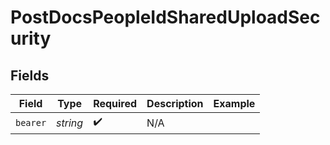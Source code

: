 # PostDocsPeopleIdSharedUploadSecurity


## Fields

| Field              | Type               | Required           | Description        | Example            |
| ------------------ | ------------------ | ------------------ | ------------------ | ------------------ |
| `bearer`           | *string*           | :heavy_check_mark: | N/A                |                    |